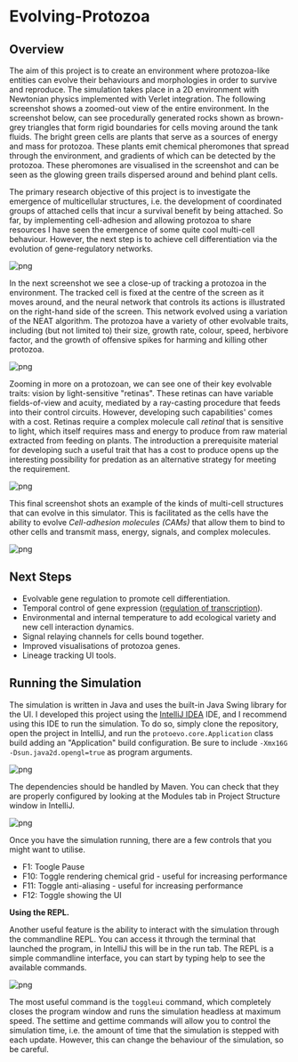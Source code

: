 # Evolving-Protozoa

## Overview

The aim of this project is to create an environment where protozoa-like entities can evolve their behaviours
and morphologies in order to survive and reproduce. 
The simulation takes place in a 2D environment with Newtonian physics implemented with Verlet integration. 
The following screenshot shows a zoomed-out view of the entire environment. 
In the screenshot below, can see procedurally generated rocks shown as brown-grey triangles that form rigid 
boundaries for cells moving around the tank fluids. The bright green cells are plants that serve as a sources 
of energy and mass for protozoa. 
These plants emit chemical pheromones that spread through the environment, 
and gradients of which can be detected by the protozoa. 
These pheromones are visualised in the screenshot and can be seen as the glowing green trails dispersed 
around and behind plant cells.

The primary research objective of this project is to investigate the emergence of multicellular structures, 
i.e. the development of coordinated groups of attached cells that incur a survival benefit by being attached. 
So far, by implementing cell-adhesion and allowing protozoa to share resources I have seen the 
emergence of some quite cool multi-cell behaviour. However, the next step is to achieve cell differentiation 
via the evolution of gene-regulatory networks.

![png](/screenshots/tank_full_view.png)

In the next screenshot we see a close-up of tracking a protozoa in the environment. 
The tracked cell is fixed at the centre of the screen as it moves around, and the neural network that controls 
its actions is illustrated on the right-hand side of the screen. 
This network evolved using a variation of the NEAT algorithm.
The protozoa have a variety of other evolvable traits, including (but not limited to) their size, growth rate, colour,
speed, herbivore factor, and the growth of offensive spikes for harming and killing other protozoa.  

![png](/screenshots/tank.png)

Zooming in more on a protozoan, we can see one of their key evolvable traits: vision by light-sensitive "retinas". 
These retinas can have variable fields-of-view and acuity, mediated by a ray-casting procedure that feeds into their 
control circuits. However, developing such capabilities' comes with a cost. Retinas require a complex molecule call 
_retinal_ that is sensitive to light, which itself requires mass and energy to produce from raw material extracted
from feeding on plants. The introduction a prerequisite material for developing such a useful trait that has a cost
to produce opens up the interesting possibility for predation as an alternative strategy for meeting the requirement.

![png](/screenshots/retina_example.png)

This final screenshot shots an example of the kinds of multi-cell structures that can evolve in this simulator.
This is facilitated as the cells have the ability to evolve _Cell-adhesion molecules (CAMs)_ 
that allow them to bind to other cells and transmit mass, energy, signals, and complex molecules.

![png](/screenshots/evolved_multicells2.png)

## Next Steps

* Evolvable gene regulation to promote cell differentiation.
* Temporal control of gene expression ([regulation of transcription](https://en.wikipedia.org/wiki/Transcriptional_regulation)).
* Environmental and internal temperature to add ecological variety and new cell interaction dynamics.
* Signal relaying channels for cells bound together.
* Improved visualisations of protozoa genes.
* Lineage tracking UI tools.


## Running the Simulation

The simulation is written in Java and uses the built-in Java Swing library for the UI. 
I developed this project using the [IntelliJ IDEA](https://www.jetbrains.com/idea/) IDE,
and I recommend using this IDE to run the simulation. To do so, simply clone the repository,
open the project in IntelliJ, and run the `protoevo.core.Application` class build adding an 
"Application" build configuration. Be sure to include `-Xmx16G -Dsun.java2d.opengl=true`
as program arguments.

![png](/screenshots/build_config.png)

The dependencies should be handled by Maven. You can check that they are properly configured
by looking at the Modules tab in Project Structure window in IntelliJ.

![png](/screenshots/project_structure.png)

Once you have the simulation running, there are a few controls that you might want to
utilise.

- F1: Toogle Pause
- F10: Toggle rendering chemical grid - useful for increasing performance
- F11: Toggle anti-aliasing - useful for increasing performance
- F12: Toggle showing the UI

**Using the REPL.**

Another useful feature is the ability to interact with the simulation through the 
commandline REPL. You can access it through the terminal that launched the program,
in IntelliJ this will be in the run tab. The REPL is a simple commandline interface,
you can start by typing help to see the available commands.

![png](/screenshots/repl.png)

The most useful command is the `toggleui` command, which completely closes the program
window and runs the simulation headless at maximum speed. The settime and gettime commands
will allow you to control the simulation time, i.e. the amount of time that the simulation is
stepped with each update. However, this can change the behaviour of the simulation, so be careful.


